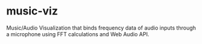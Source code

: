 # music-viz
Music/Audio Visualization that binds frequency data of audio inputs through a microphone using FFT calculations and Web Audio API.
